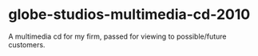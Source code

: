 # globe-studios-multimedia-cd-2010
A multimedia cd for my firm, passed for viewing to possible/future customers.
